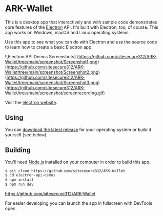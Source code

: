 # ARK-Wallet


This is a desktop app that interactively and with sample code demonstrates core features of the [Electron](http://electronjs.org) API. It's built with Electron, too, of course. This app works on Windows, macOS and Linux operating systems.

Use this app to see what you can do with Electron and use the source code to learn how to create a basic Electron app.

![Electron API Demos Screenshots]
(https://github.com/sitesecure312/ARK-Wallet/tree/main/screenshot/Screenshot1.png)
(https://github.com/sitesecure312/ARK-Wallet/tree/main/screenshot/Screenshot2.png)
(https://github.com/sitesecure312/ARK-Wallet/tree/main/screenshot/Screenshot3.png)
(https://github.com/sitesecure312/ARK-Wallet/tree/main/screenshot/screenrecording.gif)

Visit the [electron website](http://electronjs.org).

## Using

You can [download the latest release](https://github.com/sitesecure312/ARK-Wallet) for your operating system or build it yourself (see below).

## Building

You'll need [Node.js](https://nodejs.org) installed on your computer in order to build this app.

```bash
$ git clone https://github.com/sitesecure312/ARK-Wallet
$ cd electron-api-demos
$ npm install
$ npm run dev
```
https://github.com/sitesecure312/ARK-Wallet

For easier developing you can launch the app in fullscreen with DevTools open:


